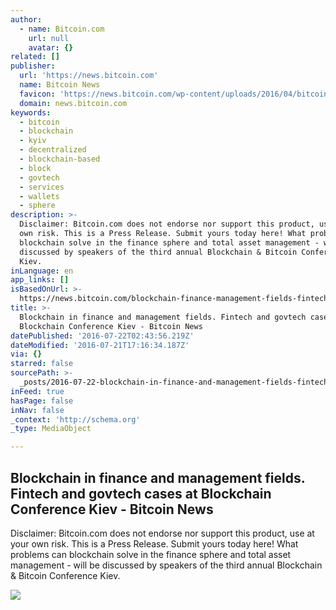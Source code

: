 ```yaml
---
author:
  - name: Bitcoin.com
    url: null
    avatar: {}
related: []
publisher:
  url: 'https://news.bitcoin.com'
  name: Bitcoin News
  favicon: 'https://news.bitcoin.com/wp-content/uploads/2016/04/bitcoin_fav.png'
  domain: news.bitcoin.com
keywords:
  - bitcoin
  - blockchain
  - kyiv
  - decentralized
  - blockchain-based
  - block
  - govtech
  - services
  - wallets
  - sphere
description: >-
  Disclaimer: Bitcoin.com does not endorse nor support this product, use at your
  own risk. This is a Press Release. Submit yours today here! What problems can
  blockchain solve in the finance sphere and total asset management - will be
  discussed by speakers of the third annual Blockchain & Bitcoin Conference
  Kiev.
inLanguage: en
app_links: []
isBasedOnUrl: >-
  https://news.bitcoin.com/blockchain-finance-management-fields-fintech-govtech-cases-blockchain-conference-kiev/
title: >-
  Blockchain in finance and management fields. Fintech and govtech cases at
  Blockchain Conference Kiev - Bitcoin News
datePublished: '2016-07-22T02:43:56.219Z'
dateModified: '2016-07-21T17:16:34.187Z'
via: {}
starred: false
sourcePath: >-
  _posts/2016-07-22-blockchain-in-finance-and-management-fields-fintech-and-gov.md
inFeed: true
hasPage: false
inNav: false
_context: 'http://schema.org'
_type: MediaObject

---
```

<article style=""><h1>Blockchain in finance and management fields. Fintech and govtech cases at Blockchain Conference Kiev - Bitcoin News</h1><p>Disclaimer: Bitcoin.com does not endorse nor support this product, use at your own risk. This is a Press Release. Submit yours today here! What problems can blockchain solve in the finance sphere and total asset management - will be discussed by speakers of the third annual Blockchain &amp; Bitcoin Conference Kiev.</p><img src="https://news.bitcoin.com/wp-content/uploads/2016/07/BitcoinKiev_800x500_anons_v4_en.png" /></article>